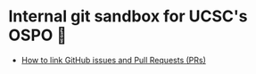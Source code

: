 # Internal git sandbox for UCSC's OSPO 🏢

- [How to link GitHub issues and Pull Requests (PRs)](https://docs.github.com/en/issues/tracking-your-work-with-issues/linking-a-pull-request-to-an-issue)
